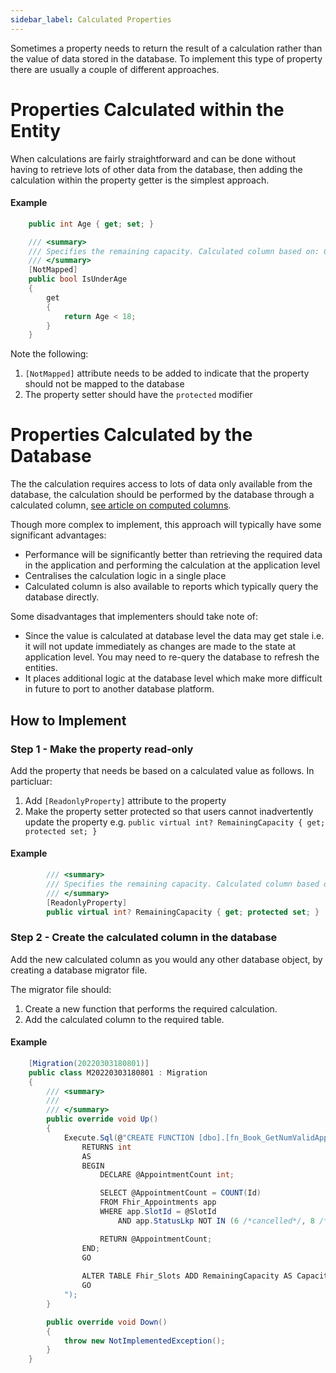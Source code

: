 ```yaml
---
sidebar_label: Calculated Properties
---
```


Sometimes a property needs to return the result of a calculation rather than the value of data stored in the database. To implement this type of property there are usually a couple of different approaches.

# Properties Calculated within the Entity

When calculations are fairly straightforward and can be done without having to retrieve lots of other data from the database, then adding the calculation within the property getter is the simplest approach.

#### Example
```cs
    public int Age { get; set; }

    /// <summary>
    /// Specifies the remaining capacity. Calculated column based on: Capacity less SUM of all Active appointments.
    /// </summary>
    [NotMapped]
    public bool IsUnderAge
    {
        get
        {
            return Age < 18;
        }
    }
```
Note the following:

1.  `[NotMapped]` attribute needs to be added to indicate that the property should not be mapped to the database
1.  The property setter should have the `protected` modifier

# Properties Calculated by the Database
The the calculation requires access to lots of data only available from the database, the calculation should be performed by the database through a calculated column, <a href="https://database.guide/create-a-computed-column-that-uses-data-from-another-table-in-sql-server/" target="_blank">see article on computed columns</a>.

Though more complex to implement, this approach will typically have some significant advantages:

* Performance will be significantly better than retrieving the required data in the application and performing the calculation at the application level
* Centralises the calculation logic in a single place
* Calculated column is also available to reports which typically query the database directly.

Some disadvantages that implementers should take note of:

* Since the value is calculated at database level the data may get stale i.e. it will not update immediately as changes are made to the state at application level. You may need to re-query the database to refresh the entities.
* It places additional logic at the database level which make more difficult in future to port to another database platform.

## How to Implement

### Step 1 - Make the property read-only

Add the property that needs be based on a calculated value as follows. In particluar:

   1. Add `[ReadonlyProperty]` attribute to the property
   1. Make the property setter protected so that users cannot inadvertently update the property e.g. `public virtual int? RemainingCapacity { get; protected set; }`

#### Example
```cs
        /// <summary>
        /// Specifies the remaining capacity. Calculated column based on: Capacity less SUM of all Active appointments.
        /// </summary>
        [ReadonlyProperty]
        public virtual int? RemainingCapacity { get; protected set; }
```

### Step 2 - Create the calculated column in the database

Add the new calculated column as you would any other database object, by creating a database migrator file.

The migrator file should:

1. Create a new function that performs the required calculation.
1. Add the calculated column to the required table.

#### Example

```cs
    [Migration(20220303180801)]
    public class M20220303180801 : Migration
    {
        /// <summary>
        /// 
        /// </summary>
        public override void Up()
        {
            Execute.Sql(@"CREATE FUNCTION [dbo].[fn_Book_GetNumValidAppointmentsForSlot] (@SlotId uniqueidentifier)  
                RETURNS int
                AS  
                BEGIN  
                    DECLARE @AppointmentCount int;

                    SELECT @AppointmentCount = COUNT(Id)
	                FROM Fhir_Appointments app 
	                WHERE app.SlotId = @SlotId 
		                AND app.StatusLkp NOT IN (6 /*cancelled*/, 8 /*enteredInerror*/)

                    RETURN @AppointmentCount;
                END;
                GO
				
                ALTER TABLE Fhir_Slots ADD RemainingCapacity AS Capacity - dbo.fn_Book_GetNumValidAppointmentsForSlot(Id);
                GO
            ");
        }

        public override void Down()
        {
            throw new NotImplementedException();
        }
    }
```
